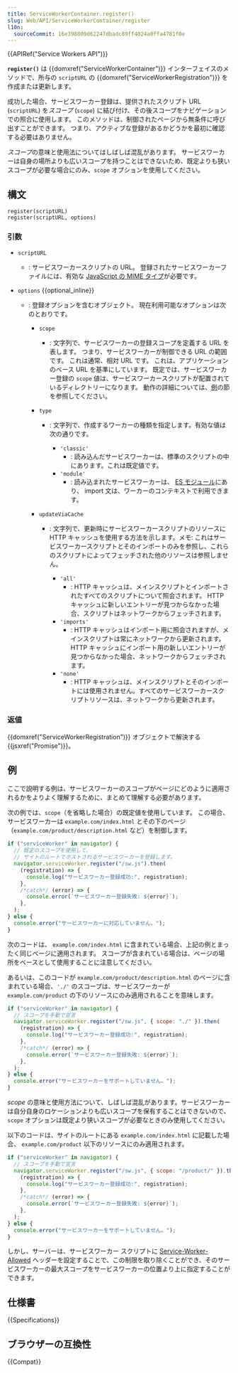 ```yaml
---
title: ServiceWorkerContainer.register()
slug: Web/API/ServiceWorkerContainer/register
l10n:
  sourceCommit: 16e398809d62247dbadc89ff4024a0ffa4781f0e
---
```


{{APIRef("Service Workers API")}}

**`register()`** は {{domxref("ServiceWorkerContainer")}} インターフェイスのメソッドで、所与の `scriptURL` の {{domxref("ServiceWorkerRegistration")}} を作成または更新します。

成功した場合、サービスワーカー登録は、提供されたスクリプト URL (`scriptURL`) を*スコープ* (`scope`) に結び付け、その後スコープをナビゲーションでの照合に使用します。 このメソッドは、制御されたページから無条件に呼び出すことができます。 つまり、アクティブな登録があるかどうかを最初に確認する必要はありません。

*スコープ*の意味と使用法についてはしばしば混乱があります。 サービスワーカーは自身の場所よりも広いスコープを持つことはできないため、既定よりも狭いスコープが必要な場合にのみ、`scope` オプションを使用してください。

## 構文

```js-nolint
register(scriptURL)
register(scriptURL, options)
```

### 引数

- `scriptURL`
  - : サービスワーカースクリプトの URL。 登録されたサービスワーカーファイルには、有効な [JavaScript の MIME タイプ](/ja/docs/Web/HTTP/Basics_of_HTTP/MIME_types#textjavascript)が必要です。
- `options` {{optional_inline}}

  - : 登録オプションを含むオブジェクト。 現在利用可能なオプションは次のとおりです。

    - `scope`
      - : 文字列で、サービスワーカーの登録スコープを定義する URL を表します。 つまり、サービスワーカーが制御できる URL の範囲です。 これは通常、相対 URL です。 これは、アプリケーションのベース URL を基準にしています。 既定では、サービスワーカー登録の `scope` 値は、サービスワーカースクリプトが配置されているディレクトリーになります。 動作の詳細については、[例](#例)の節を参照してください。
    - `type`

      - : 文字列で、作成するワーカーの種類を指定します。有効な値は次の通りです。

        - `'classic'`
          - : 読み込んだサービスワーカーは、標準のスクリプトの中にあります。これは既定値です。
        - `'module'`
          - : 読み込まれたサービスワーカーは、 [ES モジュール](/ja/docs/Web/JavaScript/Guide/Modules)にあり、 import 文は、ワーカーのコンテキストで利用できます。

    - `updateViaCache`

      - : 文字列で、更新時にサービスワーカースクリプトのリソースに HTTP キャッシュを使用する方法を示します。メモ: これはサービスワーカースクリプトとそのインポートのみを参照し、これらのスクリプトによってフェッチされた他のリソースは参照しません。

        - `'all'`
          - : HTTP キャッシュは、メインスクリプトとインポートされたすべてのスクリプトについて照会されます。 HTTP キャッシュに新しいエントリーが見つからなかった場合、スクリプトはネットワークからフェッチされます。
        - `'imports'`
          - : HTTP キャッシュはインポート用に照会されますが、メインスクリプトは常にネットワークから更新されます。 HTTP キャッシュにインポート用の新しいエントリーが見つからなかった場合、ネットワークからフェッチされます。
        - `'none'`
          - : HTTP キャッシュは、メインスクリプトとそのインポートには使用されません。すべてのサービスワーカースクリプトリソースは、ネットワークから更新されます。

### 返値

{{domxref("ServiceWorkerRegistration")}} オブジェクトで解決する {{jsxref("Promise")}}。

## 例

ここで説明する例は、サービスワーカーのスコープがページにどのように適用されるかをよりよく理解するために、まとめて理解する必要があります。

次の例では、`scope`（を省略した場合）の既定値を使用しています。 この場合、サービスワーカーは `example.com/index.html` とその下のページ（`example.com/product/description.html` など）を制御します。

```js
if ("serviceWorker" in navigator) {
  // 既定のスコープを使用して、
  // サイトのルートでホストされるサービスワーカーを登録します。
  navigator.serviceWorker.register("/sw.js").then(
    (registration) => {
      console.log("サービスワーカー登録成功:", registration);
    },
    /*catch*/ (error) => {
      console.error(`サービスワーカー登録失敗: ${error}`);
    },
  );
} else {
  console.error("サービスワーカーに対応していません。");
}
```

次のコードは、 `example.com/index.html` に含まれている場合、上記の例とまったく同じページに適用されます。 スコープが含まれている場合は、ページの場所をベースとして使用することに注意してください。

あるいは、このコードが `example.com/product/description.html` のページに含まれている場合、`'./'` のスコープは、サービスワーカーが `example.com/product` の下のリソースにのみ適用されることを意味します。

```js
if ("serviceWorker" in navigator) {
  // スコープを手動で宣言
  navigator.serviceWorker.register("/sw.js", { scope: "./" }).then(
    (registration) => {
      console.log("サービスワーカー登録成功:", registration);
    },
    /*catch*/ (error) => {
      console.error(`サービスワーカー登録失敗: ${error}`);
    },
  );
} else {
  console.error("サービスワーカーをサポートしていません。");
}
```

_scope_ の意味と使用方法について、しばしば混乱があります。サービスワーカーは自分自身のロケーションよりも広いスコープを保有することはできないので、 `scope` オプションは既定より狭いスコープが必要なときのみ使用してください。

以下のコードは、サイトのルートにある `example.com/index.html` に記載した場合、 `example.com/product` 以下のリソースにのみ適用されます。

```js
if ("serviceWorker" in navigator) {
  // スコープを手動で宣言
  navigator.serviceWorker.register("/sw.js", { scope: "/product/" }).then(
    (registration) => {
      console.log("サービスワーカー登録成功:", registration);
    },
    /*catch*/ (error) => {
      console.error(`サービスワーカー登録失敗: ${error}`);
    },
  );
} else {
  console.error("サービスワーカーをサポートしていません。");
}
```

しかし、サーバーは、サービスワーカー スクリプトに [Service-Worker-Allowed](https://w3c.github.io/ServiceWorker/#service-worker-allowed) ヘッダーを設定することで、この制限を取り除くことができ、そのサービスワーカーの最大スコープをサービスワーカーの位置より上に指定することができます。

## 仕様書

{{Specifications}}

## ブラウザーの互換性

{{Compat}}
